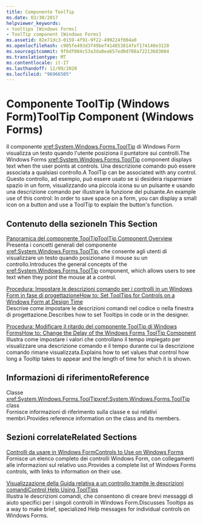 ```yaml
---
title: Componente ToolTip
ms.date: 03/30/2017
helpviewer_keywords:
- tooltips [Windows Forms]
- ToolTip component [Windows Forms]
ms.assetid: 82e71dc3-0159-4f91-9f22-499224f004a0
ms.openlocfilehash: c905fe493d3f49bef414853814fef174140e3120
ms.sourcegitcommit: 9f6df084c53a3da0ea657ed0d708a72213683084
ms.translationtype: MT
ms.contentlocale: it-IT
ms.lasthandoff: 12/09/2020
ms.locfileid: "96966505"
---
```

# <a name="tooltip-component-windows-forms"></a><span data-ttu-id="86923-102">Componente ToolTip (Windows Form)</span><span class="sxs-lookup"><span data-stu-id="86923-102">ToolTip Component (Windows Forms)</span></span>
<span data-ttu-id="86923-103">Il componente <xref:System.Windows.Forms.ToolTip> di Windows Form visualizza un testo quando l'utente posiziona il puntatore sui controlli.</span><span class="sxs-lookup"><span data-stu-id="86923-103">The Windows Forms <xref:System.Windows.Forms.ToolTip> component displays text when the user points at controls.</span></span> <span data-ttu-id="86923-104">Una descrizione comando può essere associata a qualsiasi controllo.</span><span class="sxs-lookup"><span data-stu-id="86923-104">A ToolTip can be associated with any control.</span></span> <span data-ttu-id="86923-105">Questo controllo, ad esempio, può essere usato se si desidera risparmiare spazio in un form, visualizzando una piccola icona su un pulsante e usando una descrizione comando per illustrare la funzione del pulsante.</span><span class="sxs-lookup"><span data-stu-id="86923-105">An example use of this control: In order to save space on a form, you can display a small icon on a button and use a ToolTip to explain the button's function.</span></span>  
  
## <a name="in-this-section"></a><span data-ttu-id="86923-106">Contenuto della sezione</span><span class="sxs-lookup"><span data-stu-id="86923-106">In This Section</span></span>  
 [<span data-ttu-id="86923-107">Panoramica del componente ToolTip</span><span class="sxs-lookup"><span data-stu-id="86923-107">ToolTip Component Overview</span></span>](tooltip-component-overview-windows-forms.md)  
 <span data-ttu-id="86923-108">Presenta i concetti generali del componente <xref:System.Windows.Forms.ToolTip>, che consente agli utenti di visualizzare un testo quando posizionano il mouse su un controllo.</span><span class="sxs-lookup"><span data-stu-id="86923-108">Introduces the general concepts of the <xref:System.Windows.Forms.ToolTip> component, which allows users to see text when they point the mouse at a control.</span></span>  
  
 [<span data-ttu-id="86923-109">Procedura: Impostare le descrizioni comando per i controlli in un Windows Form in fase di progettazione</span><span class="sxs-lookup"><span data-stu-id="86923-109">How to: Set ToolTips for Controls on a Windows Form at Design Time</span></span>](how-to-set-tooltips-for-controls-on-a-windows-form-at-design-time.md)  
 <span data-ttu-id="86923-110">Descrive come impostare le descrizioni comandi nel codice o nella finestra di progettazione.</span><span class="sxs-lookup"><span data-stu-id="86923-110">Describes how to set Tooltips in code or in the designer.</span></span>  
  
 [<span data-ttu-id="86923-111">Procedura: Modificare il ritardo del componente ToolTip di Windows Forms</span><span class="sxs-lookup"><span data-stu-id="86923-111">How to: Change the Delay of the Windows Forms ToolTip Component</span></span>](how-to-change-the-delay-of-the-windows-forms-tooltip-component.md)  
 <span data-ttu-id="86923-112">Illustra come impostare i valori che controllano il tempo impiegato per visualizzare una descrizione comando e il tempo durante cui la descrizione comando rimane visualizzata.</span><span class="sxs-lookup"><span data-stu-id="86923-112">Explains how to set values that control how long a Tooltip takes to appear and the length of time for which it is shown.</span></span>  
  
## <a name="reference"></a><span data-ttu-id="86923-113">Informazioni di riferimento</span><span class="sxs-lookup"><span data-stu-id="86923-113">Reference</span></span>  
 <span data-ttu-id="86923-114">Classe <xref:System.Windows.Forms.ToolTip></span><span class="sxs-lookup"><span data-stu-id="86923-114"><xref:System.Windows.Forms.ToolTip> class</span></span>  
 <span data-ttu-id="86923-115">Fornisce informazioni di riferimento sulla classe e sui relativi membri.</span><span class="sxs-lookup"><span data-stu-id="86923-115">Provides reference information on the class and its members.</span></span>  
  
## <a name="related-sections"></a><span data-ttu-id="86923-116">Sezioni correlate</span><span class="sxs-lookup"><span data-stu-id="86923-116">Related Sections</span></span>  
 [<span data-ttu-id="86923-117">Controlli da usare in Windows Form</span><span class="sxs-lookup"><span data-stu-id="86923-117">Controls to Use on Windows Forms</span></span>](controls-to-use-on-windows-forms.md)  
 <span data-ttu-id="86923-118">Fornisce un elenco completo dei controlli Windows Form, con collegamenti alle informazioni sul relativo uso.</span><span class="sxs-lookup"><span data-stu-id="86923-118">Provides a complete list of Windows Forms controls, with links to information on their use.</span></span>  
  
 [<span data-ttu-id="86923-119">Visualizzazione della Guida relativa a un controllo tramite le descrizioni comandi</span><span class="sxs-lookup"><span data-stu-id="86923-119">Control Help Using ToolTips</span></span>](../advanced/control-help-using-tooltips.md)  
 <span data-ttu-id="86923-120">Illustra le descrizioni comandi, che consentono di creare brevi messaggi di aiuto specifici per i singoli controlli in Windows Form.</span><span class="sxs-lookup"><span data-stu-id="86923-120">Discusses Tooltips as a way to make brief, specialized Help messages for individual controls on Windows Forms.</span></span>

